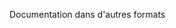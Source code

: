 <Token xmlns:xlink="http://www.w3.org/1999/xlink">Documentation dans d'autres formats</Token>

<!--HONumber=Jun16_HO4-->


